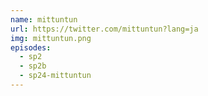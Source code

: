 ```yaml
---
name: mittuntun
url: https://twitter.com/mittuntun?lang=ja
img: mittuntun.png
episodes:
  - sp2
  - sp2b
  - sp24-mittuntun
---
```

